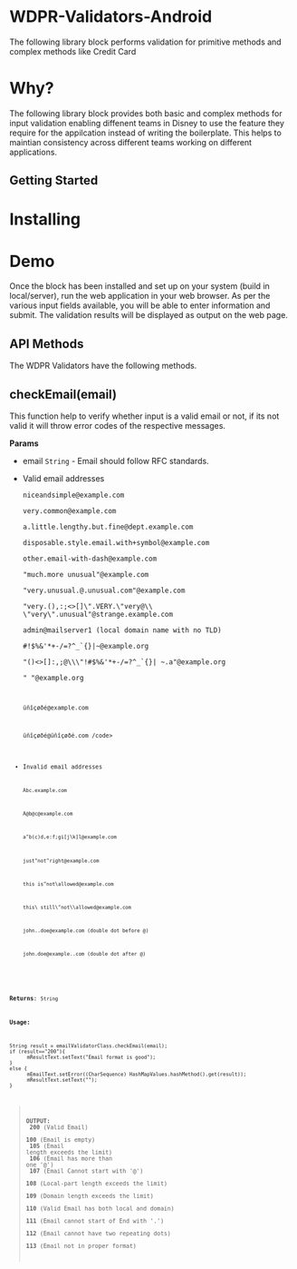 # WDPR-Validators-Android

The following library block performs validation for primitive methods and complex methods like Credit Card

# Why?

The following library block provides both basic and complex methods for input validation enabling diffenent teams in Disney to use the feature they require for the appilcation instead of writing the boilerplate. This helps to maintian consistency across different teams working on different applications.

## Getting Started

# Installing


# Demo
Once the block has been installed and set up on your system (build in local/server), run the web application in your web browser. As per the various input fields available, you will be able to enter information and submit. The validation results will be displayed as output on the web page.

## API Methods

The WDPR Validators have the following methods.

## checkEmail(email)

This function help to verify whether input is a valid email or not, if its not valid it will throw error codes of the respective messages.

**Params**
- email `String` - Email should follow RFC standards. 
- <p>Valid email addresses</p>
  <p><code>niceandsimple@example.com</code></p>
  <p><code>very.common@example.com</code></p>
  <p><code>a.little.lengthy.but.fine@dept.example.com</code></p>
  <p><code>disposable.style.email.with+symbol@example.com</code></p>
  <p><code>other.email-with-dash@example.com</code></p>
  <p><code>"much.more unusual"@example.com</code></p>
  <p><code>"very.unusual.@.unusual.com"@example.com</code></p>
  <p><code>"very.(),:;<>[]\".VERY.\"very@\\ \"very\".unusual"@strange.example.com</code></p>
  <p><code>admin@mailserver1 (local domain name with no TLD)</code></p>
  <p><code>#!$%&'*+-/=?^_`{}|~@example.org</code></p>
  <p><code>"()<>[]:,;@\\\"!#$%&'*+-/=?^_`{}| ~.a"@example.org</code></p>
  <p><code>" "@example.org </p>
  <p><code>üñîçøðé@example.com </code></p>
  <p><code>üñîçøðé@üñîçøðé.com /code></p>
- <p>Invalid email addresses</p>
  <p><code>Abc.example.com</code></p>
  <p><code>A@b@c@example.com</code></p>
  <p><code>a"b(c)d,e:f;g<h>i[j\k]l@example.com </code></p>
  <p><code>just"not"right@example.com </code></p>
  <p><code>this is"not\allowed@example.com </code></p>
  <p><code>this\ still\"not\\allowed@example.com </code></p>
  <p><code>john..doe@example.com (double dot before @)</code></p>
  <p><code>john.doe@example..com (double dot after @)</code></p>

**Returns**: `String`

**Usage:**

    String result = emailValidatorClass.checkEmail(email);
    if (result=="200"){
          mResultText.setText("Email format is good");
    }
    else {
          mEmailText.setError((CharSequence) HashMapValues.hashMethod().get(result));
          mResultText.setText("");
    }
    
> **OUTPUT:**<br>
> **200** (Valid Email)<br>
> **100** (Email is empty)<br>
> **105** (Email length exceeds the limit)<br>
> **106** (Email has more than one '@')<br>
> **107** (Email Cannot start with '@')<br>
> **108** (Local-part length exceeds the limit)<br>
> **109** (Domain length exceeds the limit)<br>
> **110** (Valid Email has both local and domain)<br>
> **111** (Email cannot start of End with '.')<br>
> **112** (Email cannot have two repeating dots)<br>
> **113** (Email not in proper format)


